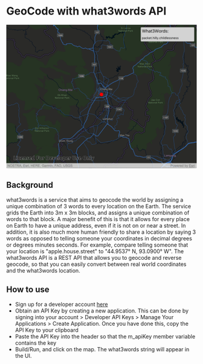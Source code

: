 # GeoCode with what3words API

![](screenshot.png)

## Background
what3words is a service that aims to geocode the world by assigning a unique combination of 3 words to every location on the Earth. The service grids the Earth into 3m x 3m blocks, and assigns a unique combination of words to that block. A major benefit of this is that it allows for every place on Earth to have a unique address, even if it is not on or near a street. In addition, it is also much more human friendly to share a location by saying 3 words as opposed to telling someone your coordinates in decimal degrees or degrees minutes seconds. For example, compare telling someone that your location is "apple.house.street" to "44.9537° N, 93.0900° W". The what3words API is a REST API that allows you to geocode and reverse geocode, so that you can easily convert between real world coordinates and the what3words location.

## How to use
- Sign up for a developer account [here](https://what3words.com/developers/)
- Obtain an API Key by creating a new application. This can be done by signing into your account > Developer API Keys > Manage Your Applications > Create Application. Once you have done this, copy the API Key to your clipboard
- Paste the API Key into the header so that the m_apiKey member variable contains the key
- Build/Run, and click on the map. The what3words string will appear in the UI.
